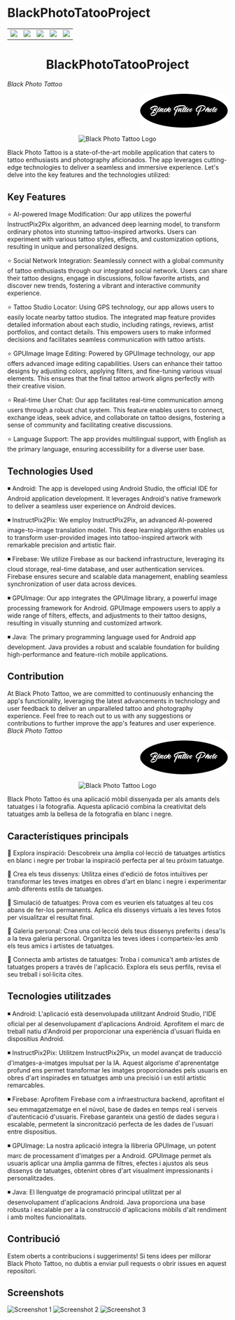 # BlackPhotoTatooProject
<table>
  <tr>
    <td align="center">
      <img src="https://img.shields.io/badge/STATUS-IN%20DEVELOPMENT-green">
    </td>
    <td align="center">
      <img src="https://img.shields.io/badge/BUILD-Graddle build-blueviolet">
    </td>
    <td align="center">
<img src="https://img.shields.io/badge/DEVELOPMENT%20ENVIRONMENT-Android%20Studio-green">
    </td>
    <td align="center">
<img src="https://img.shields.io/badge/Developed%20in-Java-blueviolet">
    </td>
    <td align="center">
      <img src="https://img.shields.io/badge/RELEASE-Initial Release-yellow">
    </td>
  </tr>
</table>

</p>
<h1 align="center"> BlackPhotoTatooProject </h1>

<em>Black Photo Tattoo</em>

<p align="right">
  <img src="https://github.com/ivancatalana/BlackPhotoTatooProjecte/blob/master/app/src/main/res/drawable/logotext.png" alt="Black Photo Tattoo Logo" width="200">
</p>
<p align="center">
  <img src="https://raw.githubusercontent.com/ivancatalana/BlackPhotoTatooProjecte/master/app/src/main/res/drawable/logo.gif" alt="Black Photo Tattoo Logo" width="200">
</p>

Black Photo Tattoo is a state-of-the-art mobile application that caters to tattoo enthusiasts and photography aficionados. The app leverages cutting-edge technologies to deliver a seamless and immersive experience. Let's delve into the key features and the technologies utilized:
## Key Features

:star: AI-powered Image Modification: Our app utilizes the powerful InstructPix2Pix algorithm, an advanced deep learning model, to transform ordinary photos into stunning tattoo-inspired artworks. Users can experiment with various tattoo styles, effects, and customization options, resulting in unique and personalized designs.

:star: 
Social Network Integration: Seamlessly connect with a global community of tattoo enthusiasts through our integrated social network. Users can share their tattoo designs, engage in discussions, follow favorite artists, and discover new trends, fostering a vibrant and interactive community experience.

:star: 
Tattoo Studio Locator: Using GPS technology, our app allows users to easily locate nearby tattoo studios. The integrated map feature provides detailed information about each studio, including ratings, reviews, artist portfolios, and contact details. This empowers users to make informed decisions and facilitates seamless communication with tattoo artists.

:star: 
GPUImage Image Editing: Powered by GPUImage technology, our app offers advanced image editing capabilities. Users can enhance their tattoo designs by adjusting colors, applying filters, and fine-tuning various visual elements. This ensures that the final tattoo artwork aligns perfectly with their creative vision.

:star: 
Real-time User Chat: Our app facilitates real-time communication among users through a robust chat system. This feature enables users to connect, exchange ideas, seek advice, and collaborate on tattoo designs, fostering a sense of community and facilitating creative discussions.

:star: 
Language Support: The app provides multilingual support, with English as the primary language, ensuring accessibility for a diverse user base.

## Technologies Used

◾ Android: The app is developed using Android Studio, the official IDE for Android application development. It leverages Android's native framework to deliver a seamless user experience on Android devices.

◾ InstructPix2Pix: We employ InstructPix2Pix, an advanced AI-powered image-to-image translation model. This deep learning algorithm enables us to transform user-provided images into tattoo-inspired artwork with remarkable precision and artistic flair.

◾ Firebase: We utilize Firebase as our backend infrastructure, leveraging its cloud storage, real-time database, and user authentication services. Firebase ensures secure and scalable data management, enabling seamless synchronization of user data across devices.

◾ GPUImage: Our app integrates the GPUImage library, a powerful image processing framework for Android. GPUImage empowers users to apply a wide range of filters, effects, and adjustments to their tattoo designs, resulting in visually stunning and customized artwork.

◾ Java: The primary programming language used for Android app development. Java provides a robust and scalable foundation for building high-performance and feature-rich mobile applications.

## Contribution
At Black Photo Tattoo, we are committed to continuously enhancing the app's functionality, leveraging the latest advancements in technology and user feedback to deliver an unparalleled tattoo and photography experience.
Feel free to reach out to us with any suggestions or contributions to further improve the app's features and user experience.
<em>Black Photo Tattoo</em>

<p align="right">
  <img src="https://github.com/ivancatalana/BlackPhotoTatooProjecte/blob/master/app/src/main/res/drawable/logotext.png" alt="Black Photo Tattoo Logo" width="200">
</p>
<p align="center">
  <img src="https://raw.githubusercontent.com/ivancatalana/BlackPhotoTatooProjecte/master/app/src/main/res/drawable/logo.gif" alt="Black Photo Tattoo Logo" width="200">
</p>
Black Photo Tattoo és una aplicació mòbil dissenyada per als amants dels tatuatges i la fotografia. Aquesta aplicació combina la creativitat dels tatuatges amb la bellesa de la fotografia en blanc i negre.

## Característiques principals

🌟 Explora inspiració: Descobreix una àmplia col·lecció de tatuatges artístics en blanc i negre per trobar la inspiració perfecta per al teu pròxim tatuatge.

🌟 Crea els teus dissenys: Utilitza eines d'edició de fotos intuïtives per transformar les teves imatges en obres d'art en blanc i negre i experimentar amb diferents estils de tatuatges.

🌟 Simulació de tatuatges: Prova com es veurien els tatuatges al teu cos abans de fer-los permanents. Aplica els dissenys virtuals a les teves fotos per visualitzar el resultat final.

🌟 Galeria personal: Crea una col·lecció dels teus dissenys preferits i desa'ls a la teva galeria personal. Organitza les teves idees i comparteix-les amb els teus amics i artistes de tatuatges.

🌟 Connecta amb artistes de tatuatges: Troba i comunica't amb artistes de tatuatges propers a través de l'aplicació. Explora els seus perfils, revisa el seu treball i sol·licita cites.


## Tecnologies utilitzades

◾ Android: L'aplicació està desenvolupada utilitzant Android Studio, l'IDE oficial per al desenvolupament d'aplicacions Android. Aprofitem el marc de treball natiu d'Android per proporcionar una experiència d'usuari fluida en dispositius Android.

◾ InstructPix2Pix: Utilitzem InstructPix2Pix, un model avançat de traducció d'imatges-a-imatges impulsat per la IA. Aquest algorisme d'aprenentatge profund ens permet transformar les imatges proporcionades pels usuaris en obres d'art inspirades en tatuatges amb una precisió i un estil artístic remarcables.

◾ Firebase: Aprofitem Firebase com a infraestructura backend, aprofitant el seu emmagatzematge en el núvol, base de dades en temps real i serveis d'autenticació d'usuaris. Firebase garanteix una gestió de dades segura i escalable, permetent la sincronització perfecta de les dades de l'usuari entre dispositius.

◾ GPUImage: La nostra aplicació integra la llibreria GPUImage, un potent marc de processament d'imatges per a Android. GPUImage permet als usuaris aplicar una àmplia gamma de filtres, efectes i ajustos als seus dissenys de tatuatges, obtenint obres d'art visualment impressionants i personalitzades.

◾ Java: El llenguatge de programació principal utilitzat per al desenvolupament d'aplicacions Android. Java proporciona una base robusta i escalable per a la construcció d'aplicacions mòbils d'alt rendiment i amb moltes funcionalitats.

## Contribució

Estem oberts a contribucions i suggeriments! Si tens idees per millorar Black Photo Tattoo, no dubtis a enviar pull requests o obrir issues en aquest repositori.



## Screenshots
![Screenshot 1](screenshot1.png)
![Screenshot 2](screenshot2.png)
![Screenshot 3](screenshot3.png)
